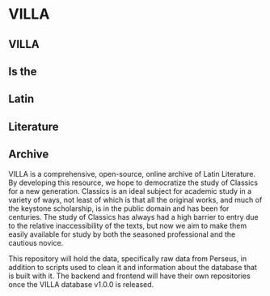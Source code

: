 # VILLA

## VILLA
## Is the
## Latin
## Literature
## Archive

VILLA is a comprehensive, open-source, online archive of Latin Literature. By developing this resource, we hope to democratize the study of Classics for a new generation. Classics is an ideal subject for academic study in a variety of ways, not least of which is that all the original works, and much of the keystone scholarship, is in the public domain and has been for centuries. The study of Classics has always had a high barrier to entry due to the relative inaccessibility of the texts, but now we aim to make them easily available for study by both the seasoned professional and the cautious novice.

This repository will hold the data, specifically raw data from Perseus, in addition to scripts used to clean it and information about the database that is built with it. The backend and frontend will have their own repositories once the VILLA database v1.0.0 is released.
